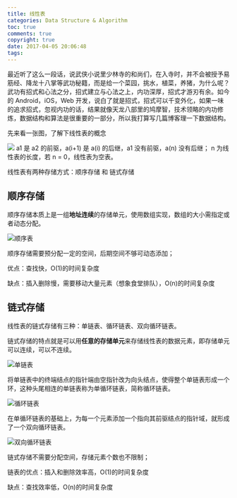 ```yaml
---
title: 线性表
categories: Data Structure & Algorithm
toc: true
comments: true
copyright: true
date: 2017-04-05 20:06:48
tags:
---
```



最近听了这么一段话，说武侠小说里少林寺的和尚们，在入寺时，并不会被授予易筋经、降龙十八掌等武功秘籍，而是给一个菜园，挑水，植菜，养猪，为什么呢？武功有招式和心法之分，招式建立与心法之上，内功深厚，招式才游刃有余。如今的 Android，iOS，Web 开发，说白了就是招式，招式可以千变外化，如果一味的追求招式，忽视内功的话，结果就像天龙八部里的鸠摩智，技术领略的内功修炼，数据结构和算法是很重要的一部分，所以我打算写几篇博客理一下数据结构。

<!--more-->

先来看一张图，了解下线性表的概念


![](https://user-images.githubusercontent.com/8939151/111024037-72cbb880-8417-11eb-992d-1ac9db42a90c.png)
a1 是 a2 的前驱，a(i+1) 是 a(i) 的后继，a1 没有前驱，a(n) 没有后继；
n 为线性表的长度，若 n = 0，线性表为空表。


线性表有两种存储方式：顺序存储 和 链式存储

## 顺序存储

顺序存储本质上是一组**地址连续**的存储单元，使用数组实现，数组的大小需指定或者动态分配。

![顺序表](https://user-images.githubusercontent.com/8939151/111024048-82e39800-8417-11eb-84b9-d97d86a52089.png)

顺序存储需要预分配一定的空间，后期空间不够可动态添加；

优点：查找快，O(1)的时间复杂度

缺点：插入删除慢，需要移动大量元素（想象食堂排队），O(n)的时间复杂度

## 链式存储

线性表的链式存储有三种：单链表、循环链表、双向循环链表。

链式存储的特点就是可以用**任意的存储单元**来存储线性表的数据元素，即存储单元可以连续，可以不连续。



![单链表](https://user-images.githubusercontent.com/8939151/111024054-90991d80-8417-11eb-9a9d-6abbc432e749.png)

将单链表中的终端结点的指针端由空指针改为向头结点，使得整个单链表形成一个环，这种头尾相连的单链表称为单循环链表，简称循环链表。


![循环链表](https://user-images.githubusercontent.com/8939151/111024063-9db60c80-8417-11eb-82b2-82f9c72337fa.png)

在单循环链表的基础上，为每一个元素添加一个指向其前驱结点的指针域，就形成了一个双向循环链表。

![双向循环链表](https://user-images.githubusercontent.com/8939151/111024069-ac042880-8417-11eb-8858-3a43c544dd87.png)

链式存储不需要分配空间，存储元素个数也不限制；

链表的优点：插入和删除效率高，O(1)的时间复杂度

缺点：查找效率低，O(n)的时间复杂度


